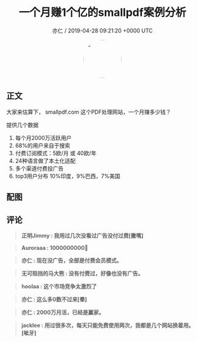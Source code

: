 <h1 align="center">一个月赚1个亿的smallpdf案例分析</h1>
<p align="center">
    <a>亦仁 / 2019-04-28 09:21:20 &#43;0000 UTC</a>
</p>

<div align="center">
    <img src="https://images.zsxq.com/Fn3NQqCN8nuGF86yZPXSbEsl0mb3?e=1590940799&amp;token=kIxbL07-8jAj8w1n4s9zv64FuZZNEATmlU_Vm6zD:pfbNc8W3hS0oYG_hyXXh_rHMHuc=" width="100" height="100" style="border:1px solid;border-radius:50%; color:#ffffff"/>
</div>

## 正文

<div>
大家来估算下， smallpdf.com 这个PDF处理网站，一个月赚多少钱？ 

提供几个数据

1. 每个月2000万活跃用户
2. 68%的用户来自于搜索
3. 付费订阅模式：5欧/月 或 40欧/年
4. 24种语言做了本土化适配
5. 多个渠道付费投广告
6. top3用户分布 10%印度，9%巴西，7%美国
</div>

## 配图
<div class="image" align="center">

</div>

## 评论

<div align="left">
<div>

<blockquote >
<span> <strong>正明Jimmy : 我用过几次没看过广告没付过费[撇嘴] </strong></span>
</blockquote>

<blockquote >
<span> <strong>Auroraaa : 1000000000🐒 </strong></span>
</blockquote>

<blockquote >
<span> <strong>亦仁 : 现在没广告，全部是付费会员模式。 </strong></span>
</blockquote>

<blockquote >
<span> <strong>无可阻挡的马大熊 : 没有付费过，好像也没有广告。 </strong></span>
</blockquote>

<blockquote >
<span> <strong>hoolaa : 这个市场竞争太激烈了 </strong></span>
</blockquote>

<blockquote >
<span> <strong>亦仁 : 这么多0数不过来[晕] </strong></span>
</blockquote>

<blockquote >
<span> <strong>亦仁 : 2000万月活，已经是赢家。 </strong></span>
</blockquote>

<blockquote >
<span> <strong>jacklee : 用过很多次，每天只能免费使用两次，我都是几个网站换着用。[呲牙] </strong></span>
</blockquote>

</div>
</div>